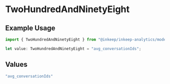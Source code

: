 # TwoHundredAndNinetyEight

## Example Usage

```typescript
import { TwoHundredAndNinetyEight } from "@inkeep/inkeep-analytics/models/operations";

let value: TwoHundredAndNinetyEight = "avg_conversationIds";
```

## Values

```typescript
"avg_conversationIds"
```